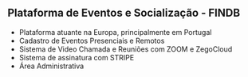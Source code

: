 ## Plataforma de Eventos e Socialização - FINDB

- Plataforma atuante na Europa, principalmente em Portugal
- Cadastro de Eventos Presenciais e Remotos
- Sistema de Video Chamada e Reuniões com ZOOM e ZegoCloud
- Sistema de assinatura com STRIPE
- Área Administrativa




